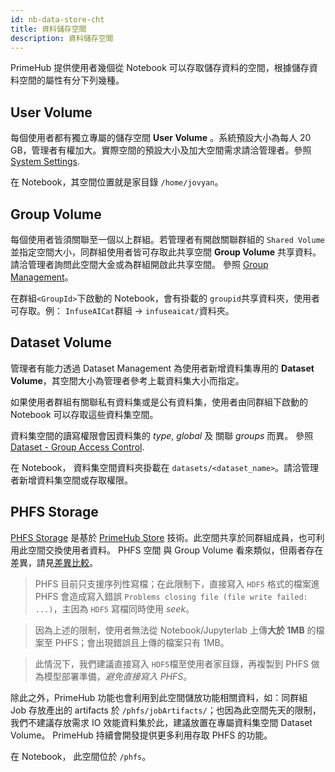 ```yaml
---
id: nb-data-store-cht
title: 資料儲存空間
description: 資料儲存空間
---
```


PrimeHub 提供使用者幾個從 Notebook 可以存取儲存資料的空間，根據儲存資料空間的屬性有分下列幾種。

## User Volume

每個使用者都有獨立專屬的儲存空間 **User Volume** 。系統預設大小為每人 20 GB，管理者有權加大。實際空間的預設大小及加大空間需求請洽管理者。參照 [System Settings](../guide_manual/admin-system-cht#system-settings).

在 Notebook，其空間位置就是家目錄 `/home/jovyan`。

## Group Volume

每個使用者皆須關聯至一個以上群組。若管理者有開啟關聯群組的 `Shared Volume`並指定空間大小，同群組使用者皆可存取此共享空間 **Group Volume** 共享資料。 請洽管理者詢問此空間大金或為群組開啟此共享空間。 參照 [Group Management](../guide_manual/admin-group-cht#shared-volume)。

在群組`<GroupId>`下啟動的 Notebook，會有掛載的 `groupid`共享資料夾，使用者可存取。例： `InfuseAICat`群組 -> `infuseaicat/`資料夾。

## Dataset Volume

管理者有能力透過 Dataset Management 為使用者新增資料集專用的 **Dataset Volume**，其空間大小為管理者參考上載資料集大小而指定。

如果使用者群組有關聯私有資料集或是公有資料集，使用者由同群組下啟動的 Notebook 可以存取這些資料集空間。

資料集空間的讀寫權限會因資料集的 *type*, *global* 及 關聯 *groups* 而異。 參照 [Dataset - Group Access Control](../guide_manual/admin-dataset#groups-access-control).

在 Notebook， 資料集空間資料夾掛載在 `datasets/<dataset_name>`。請洽管理者新增資料集空間或存取權限。

## PHFS Storage

[PHFS Storage](../../design/phfs) 是基於 [PrimeHub Store](../../design/primehub-store) 技術。此空間共享於同群組成員，也可利用此空間交換使用者資料。 PHFS 空間 與 Group Volume 看來類似，但兩者存在差異，請見[差異比較](../../design/phfs#comparing-to-group-volume)。

>PHFS 目前只支援序列性寫檔；在此限制下，直接寫入 `HDF5` 格式的檔案進 PHFS 會造成寫入錯誤 `Problems closing file (file write failed: ...)`，主因為 `HDF5` 寫檔同時使用 *seek*。

>因為上述的限制，使用者無法從 Notebook/Jupyterlab 上傳**大於 1MB** 的檔案至 PHFS；會出現錯誤且上傳的檔案只有 1MB。

>此情況下，我們建議直接寫入 `HDF5`檔至使用者家目錄，再複製到 PHFS 做為模型部署準備，*避免直接寫入 PHFS*。

除此之外，PrimeHub 功能也會利用到此空間儲放功能相關資料，如：同群組 Job 存放產出的 artifacts 於 `/phfs/jobArtifacts/`；也因為此空間先天的限制，我們不建議存放需求 IO 效能資料集於此，建議放置在專屬資料集空間 Dataset Volume。 PrimeHub 持續會開發提供更多利用存取 PHFS 的功能。

在 Notebook， 此空間位於 `/phfs`。
